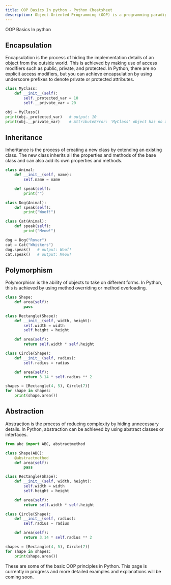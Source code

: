 ```yaml
---
title: OOP Basics In python - Python Cheatsheet
description: Object-Oriented Programming (OOP) is a programming paradigm that revolves around the concept of objects, which are instances of classes. OOP principles are fundamental concepts that guide the design and development of software in an object-oriented way. In Python, OOP is supported by the use of classes and objects. Here are some of the basic OOP principles in Python.
---
```


<base-title :title="frontmatter.title" :description="frontmatter.description">
OOP Basics In python
</base-title>

## Encapsulation

Encapsulation is the process of hiding the implementation details of an object from the outside world. This is achieved by making use of access modifiers such as public, private, and protected. In Python, there are no explicit access modifiers, but you can achieve encapsulation by using underscore prefixes to denote private or protected attributes.

```python
class MyClass:
    def __init__(self):
        self._protected_var = 10
        self.__private_var = 20

obj = MyClass()
print(obj._protected_var)   # output: 10
print(obj.__private_var)    # AttributeError: 'MyClass' object has no attribute '__private_var'
```

## Inheritance

Inheritance is the process of creating a new class by extending an existing class. The new class inherits all the properties and methods of the base class and can also add its own properties and methods.

``` python
class Animal:
    def __init__(self, name):
        self.name = name

    def speak(self):
        print("")

class Dog(Animal):
    def speak(self):
        print("Woof!")

class Cat(Animal):
    def speak(self):
        print("Meow!")

dog = Dog("Rover")
cat = Cat("Whiskers")
dog.speak()   # output: Woof!
cat.speak()   # output: Meow!
```

## Polymorphism

Polymorphism is the ability of objects to take on different forms. In Python, this is achieved by using method overriding or method overloading.

```python
class Shape:
    def area(self):
        pass

class Rectangle(Shape):
    def __init__(self, width, height):
        self.width = width
        self.height = height

    def area(self):
        return self.width * self.height

class Circle(Shape):
    def __init__(self, radius):
        self.radius = radius

    def area(self):
        return 3.14 * self.radius ** 2

shapes = [Rectangle(4, 5), Circle(7)]
for shape in shapes:
    print(shape.area())
```

## Abstraction

Abstraction is the process of reducing complexity by hiding unnecessary details. In Python, abstraction can be achieved by using abstract classes or interfaces.

```python
from abc import ABC, abstractmethod

class Shape(ABC):
    @abstractmethod
    def area(self):
        pass

class Rectangle(Shape):
    def __init__(self, width, height):
        self.width = width
        self.height = height

    def area(self):
        return self.width * self.height

class Circle(Shape):
    def __init__(self, radius):
        self.radius = radius

    def area(self):
        return 3.14 * self.radius ** 2

shapes = [Rectangle(4, 5), Circle(7)]
for shape in shapes:
    print(shape.area())
```

These are some of the basic OOP principles in Python. This page is currently in progress and more
detailed examples and explanations will be coming soon.
